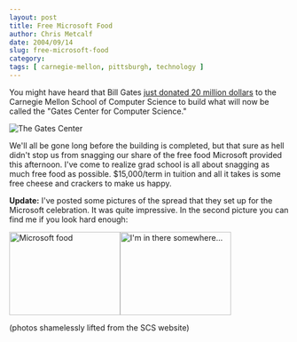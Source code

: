 ```yaml
---
layout: post
title: Free Microsoft Food
author: Chris Metcalf
date: 2004/09/14
slug: free-microsoft-food
category: 
tags: [ carnegie-mellon, pittsburgh, technology ]
---
```


You might have heard that Bill Gates <a href="http://www.tcpulse.com/2004/09/14/news/gatescenter/">just donated 20 million dollars</a> to the Carnegie Mellon School of Computer Science to build what will now be called the "Gates Center for Computer Science."

<img class="wrap" src="/uploads/gatesbuilding.jpg" alt="The Gates Center" />

We'll all be gone long before the building is completed, but that sure as hell didn't stop us from snagging our share of the free food Microsoft provided this afternoon. I've come to realize grad school is all about snagging as much free food as possible. $15,000/term in tuition and all it takes is some free cheese and crackers to make us happy.

<strong class="alert">Update:</strong> I've posted some pictures of the spread that they set up for the Microsoft celebration. It was quite impressive. In the second picture you can find me if you look hard enough:

<a href="/uploads/microsoft_food.jpg"><img src="/uploads/thumb-microsoft_food.jpg" width="200" height="150" alt="Microsoft food" /></a><a href="/uploads/find_chris.jpg"><img src="/uploads/thumb-find_chris.jpg" width="200" height="150" alt="I'm in there somewhere..." /></a>

(photos shamelessly lifted from the SCS website)

